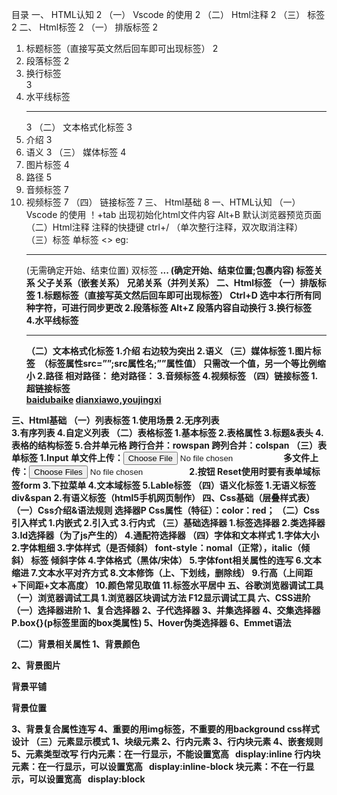 目录
一、 HTML认知	2
（一） Vscode 的使用	2
（二） Html注释	2
（三） 标签	2
二、 Html标签	2
（一） 排版标签	2
1. 标题标签（直接写英文然后回车即可出现标签）	2
2. 段落标签	2
3. 换行标签<br>	3
4. 水平线标签<hr>	3
（二） 文本格式化标签	3
1. 介绍	3
2. 语义	3
（三） 媒体标签	4
1. 图片标签	4
2. 路径	5
3. 音频标签	7
4. 视频标签	7
（四） 链接标签	7
三、 Html基础	8
一、HTML认知
（一）Vscode 的使用
！+tab  出现初始化html文件内容
Alt+B 默认浏览器预览页面
（二）Html注释
注释的快捷键  ctrl+/ （单次整行注释，双次取消注释）
（三）标签
单标签 <> eg:<br> <hr>(无需确定开始、结束位置)
双标签 <strong>... <strong/> (确定开始、结束位置;包裹内容)
标签关系 父子关系（嵌套关系）
兄弟关系（并列关系）
二、Html标签
（一）排版标签
1.标题标签（直接写英文然后回车即可出现标签）
Ctrl+D 选中本行所有同种字符，可进行同步更改
2.段落标签
Alt+Z 段落内容自动换行
3.换行标签<br>
4.水平线标签<hr>
（二）文本格式化标签
1.介绍
右边较为突出
2.语义
（三）媒体标签
1.图片标签
 <img src="路径" alt=""> （标签属性src=””;src属性名;””属性值）
只需改一个值，另一个等比例缩小
2.路径
相对路径： 
绝对路径：
3.音频标签
4.视频标签
（四）链接标签
1.超链接标签  
    <a href="http://www.baidu.com">baidubaike</a>
    <a href="###">dianxiawo,youjingxi</a>
<!-- href跳转地址 -->
三、Html基础
（一）列表标签
1.使用场景
2.无序列表	
3.有序列表
4.自定义列表	
（二）表格标签
1.基本标签
2.表格属性
3.标题&表头
4.表格的结构标签
5.合并单元格
跨行合并：rowspan
跨列合并：colspan
（三）表单标签
1.Input
单文件上传：<input type="file" name="" id="">
多文件上传：<input type="file" name="" id="" multiple>
2.按钮
Reset使用时要有表单域标签form
3.下拉菜单
4.文本域标签
5.Lable标签
（四）语义化标签
1.无语义标签
div&span
2.有语义标签（html5手机网页制作）
四、Css基础（层叠样式表）
（一）Css介绍&语法规则
选择器P
Css属性（特征）：color：red；
（二）Css引入样式
1.内嵌式
2.引入式
3.行内式
（三）基础选择器
1.标签选择器
2.类选择器
3.Id选择器（为了js产生的）
4.通配符选择器
（四）字体和文本样式
1.字体大小
2.字体粗细
3.字体样式（是否倾斜）
font-style：nomal（正常），italic（倾斜）
标签<em></em> 倾斜字体
4.字体格式（黑体/宋体）
5.字体font相关属性的连写
6.文本缩进
7.文本水平对齐方式
8.文本修饰（上、下划线，删除线）
9.行高（上间距+下间距+文本高度）
10.颜色常见取值
11.标签水平居中
五、谷歌浏览器调试工具
（一）浏览器调试工具
1.浏览器区块调试方法
F12显示调试工具
六、CSS进阶
（一）选择器进阶
1、复合选择器
2、子代选择器
3、并集选择器
4、交集选择器
P.box{}(p标签里面的box类属性)
5、Hover伪类选择器
6、Emmet语法

（二）背景相关属性
1、背景颜色

2、背景图片

背景平铺

背景位置

3、背景复合属性连写
4、重要的用img标签，不重要的用background  css样式设计
（三）元素显示模式
1、块级元素
2、行内元素
3、行内块元素
4、嵌套规则
5、元素类型改写
行内元素：在一行显示，不能设置宽高   display:inline
行内块元素：在一行显示，可以设置宽高   display:inline-block
块元素：不在一行显示，可以设置宽高   display:block 